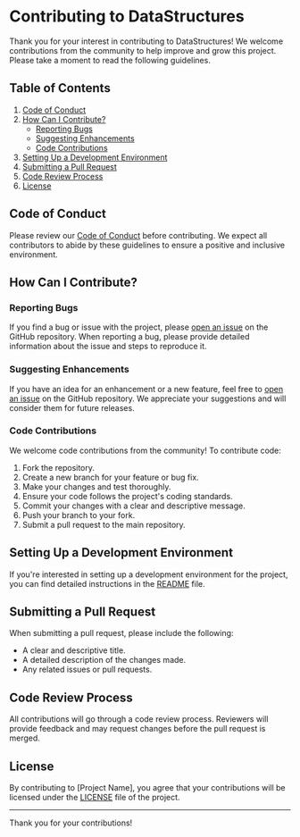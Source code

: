# Contributing to DataStructures

Thank you for your interest in contributing to DataStructures! We 
welcome contributions from the community to help improve and grow this project. Please take a moment to read the following guidelines.

## Table of Contents

1. [Code of Conduct](#code-of-conduct)
2. [How Can I Contribute?](#how-can-i-contribute)
    - [Reporting Bugs](#reporting-bugs)
    - [Suggesting Enhancements](#suggesting-enhancements)
    - [Code Contributions](#code-contributions)
3. [Setting Up a Development Environment](#setting-up-a-development-environment)
4. [Submitting a Pull Request](#submitting-a-pull-request)
5. [Code Review Process](#code-review-process)
6. [License](#license)

<!--  [Community](#community) -->

## Code of Conduct

Please review our [Code of Conduct](CODE_OF_CONDUCT.md) before contributing. We expect all contributors to abide by these guidelines to ensure a positive and inclusive environment.

## How Can I Contribute?

### Reporting Bugs

If you find a bug or issue with the project, please [open an issue](https://github.com/achakravorty/DataStructures/issues) on the GitHub repository. When reporting a bug, please provide detailed information about the issue and steps to reproduce it.

### Suggesting Enhancements

If you have an idea for an enhancement or a new feature, feel free to [open an issue](https://github.com/achakravorty/DataStructures/issues) on the GitHub repository. We appreciate your suggestions and will consider them for future releases.

### Code Contributions

We welcome code contributions from the community! To contribute code:

1. Fork the repository.
2. Create a new branch for your feature or bug fix.
3. Make your changes and test thoroughly.
4. Ensure your code follows the project's coding standards.
5. Commit your changes with a clear and descriptive message.
6. Push your branch to your fork.
7. Submit a pull request to the main repository.

## Setting Up a Development Environment

If you're interested in setting up a development environment for the project, you can find detailed instructions in the [README](README.md) file.

## Submitting a Pull Request

When submitting a pull request, please include the following:

- A clear and descriptive title.
- A detailed description of the changes made.
- Any related issues or pull requests.

## Code Review Process

All contributions will go through a code review process. Reviewers will provide feedback and may request changes before the pull request is merged.

<!-- 
## Community

Join our community on [platform/link] to discuss ideas, ask questions, and connect with other contributors.
-->
## License

By contributing to [Project Name], you agree that your 
contributions will be licensed under the [LICENSE](LICENSE) file of 
the project.

---

Thank you for your contributions!
